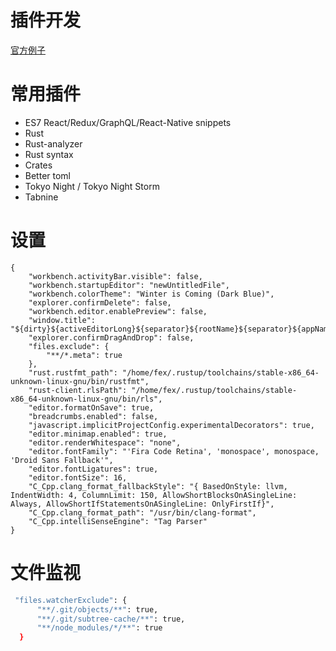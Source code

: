 # 插件开发

[官方例子](https://code.visualstudio.com/docs/extensions/yocode)  

# 常用插件

  * ES7 React/Redux/GraphQL/React-Native snippets
  * Rust
  * Rust-analyzer
  * Rust syntax
  * Crates
  * Better toml
  * Tokyo Night /  Tokyo Night Storm
  * Tabnine

# 设置

```
{
    "workbench.activityBar.visible": false,
    "workbench.startupEditor": "newUntitledFile",
    "workbench.colorTheme": "Winter is Coming (Dark Blue)",
    "explorer.confirmDelete": false,
    "workbench.editor.enablePreview": false,
    "window.title": "${dirty}${activeEditorLong}${separator}${rootName}${separator}${appName}",
    "explorer.confirmDragAndDrop": false,
    "files.exclude": {
        "**/*.meta": true
    },
    "rust.rustfmt_path": "/home/fex/.rustup/toolchains/stable-x86_64-unknown-linux-gnu/bin/rustfmt",
    "rust-client.rlsPath": "/home/fex/.rustup/toolchains/stable-x86_64-unknown-linux-gnu/bin/rls",
    "editor.formatOnSave": true,
    "breadcrumbs.enabled": false,
    "javascript.implicitProjectConfig.experimentalDecorators": true,
    "editor.minimap.enabled": true,
    "editor.renderWhitespace": "none",
    "editor.fontFamily": "'Fira Code Retina', 'monospace', monospace, 'Droid Sans Fallback'",
    "editor.fontLigatures": true,
    "editor.fontSize": 16,
    "C_Cpp.clang_format_fallbackStyle": "{ BasedOnStyle: llvm, IndentWidth: 4, ColumnLimit: 150, AllowShortBlocksOnASingleLine: Always, AllowShortIfStatementsOnASingleLine: OnlyFirstIf}",
    "C_Cpp.clang_format_path": "/usr/bin/clang-format",
    "C_Cpp.intelliSenseEngine": "Tag Parser"
}
```

# 文件监视

```bash
 "files.watcherExclude": {
      "**/.git/objects/**": true,
      "**/.git/subtree-cache/**": true,
      "**/node_modules/*/**": true
  }
```